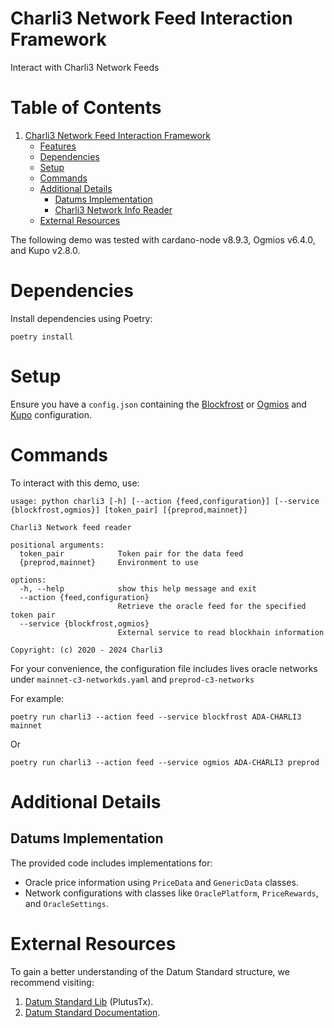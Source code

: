 # Charli3 Network Feed Interaction Framework
Interact with Charli3 Network Feeds

# Table of Contents

1. [Charli3 Network Feed Interaction Framework](#charli3-network-feed-interaction-framework)
    - [Features](#features)
    - [Dependencies](#dependencies)
    - [Setup](#setup)
    - [Commands](#commands)
    - [Additional Details](#additional-details)
        * [Datums Implementation](#datums-implementation)
        * [Charli3 Network Info Reader](#charli3-network-info-reader)
    - [External Resources](#external-resources)
    
The following demo was tested with cardano-node v8.9.3, Ogmios v6.4.0, and Kupo v2.8.0.

# Dependencies
Install dependencies using Poetry:
```
poetry install
```
# Setup
Ensure you have a `config.json` containing the [Blockfrost](https://blockfrost.io/) or [Ogmios](https://github.com/CardanoSolutions/ogmios) and [Kupo](https://github.com/CardanoSolutions/kupo) configuration.

# Commands
To interact with this demo, use:
```
usage: python charli3 [-h] [--action {feed,configuration}] [--service {blockfrost,ogmios}] [token_pair] [{preprod,mainnet}]

Charli3 Network feed reader

positional arguments:
  token_pair            Token pair for the data feed
  {preprod,mainnet}     Environment to use

options:
  -h, --help            show this help message and exit
  --action {feed,configuration}
                        Retrieve the oracle feed for the specified token pair
  --service {blockfrost,ogmios}
                        External service to read blockhain information

Copyright: (c) 2020 - 2024 Charli3
```

For your convenience, the configuration file includes lives oracle networks under `mainnet-c3-networkds.yaml` and `preprod-c3-networks`

For example:
```
poetry run charli3 --action feed --service blockfrost ADA-CHARLI3 mainnet
```
Or
```
poetry run charli3 --action feed --service ogmios ADA-CHARLI3 preprod
```

# Additional Details
## Datums Implementation

The provided code includes implementations for:

* Oracle price information using `PriceData` and `GenericData` classes.
* Network configurations with classes like `OraclePlatform`, `PriceRewards`, and `OracleSettings`.

# External Resources
To gain a better understanding of the Datum Standard structure, we recommend visiting:

1. [Datum Standard Lib](https://github.com/Charli3-Official/oracle-datum-lib) (PlutusTx).
2. [Datum Standard Documentation](https://docs.charli3.io/charli3s-documentation/oracle-feeds-datum-standard).
